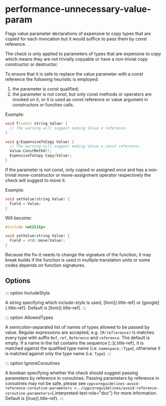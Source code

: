 # performance-unnecessary-value-param

Flags value parameter declarations of expensive to copy types that are
copied for each invocation but it would suffice to pass them by const
reference.

The check is only applied to parameters of types that are expensive to
copy which means they are not trivially copyable or have a non-trivial
copy constructor or destructor.

To ensure that it is safe to replace the value parameter with a const
reference the following heuristic is employed:

1.  the parameter is const qualified;
2.  the parameter is not const, but only const methods or operators are
    invoked on it, or it is used as const reference or value argument in
    constructors or function calls.

Example:

```c++
void f(const string Value) {
  // The warning will suggest making Value a reference.
}

void g(ExpensiveToCopy Value) {
  // The warning will suggest making Value a const reference.
  Value.ConstMethd();
  ExpensiveToCopy Copy(Value);
}
```

If the parameter is not const, only copied or assigned once and has a
non-trivial move-constructor or move-assignment operator respectively
the check will suggest to move it.

Example:

```c++
void setValue(string Value) {
  Field = Value;
}
```

Will become:

```c++
#include <utility>

void setValue(string Value) {
  Field = std::move(Value);
}
```

Because the fix-it needs to change the signature of the function, it may
break builds if the function is used in multiple translation units or
some codes depends on function signatures.

## Options

::: option
IncludeStyle

A string specifying which include-style is used, [llvm]{.title-ref} or
[google]{.title-ref}. Default is [llvm]{.title-ref}.
:::

::: option
AllowedTypes

A semicolon-separated list of names of types allowed to be passed by
value. Regular expressions are accepted, e.g. `[Rr]ef(erence)?$` matches
every type with suffix `Ref`, `ref`, `Reference` and `reference`. The
default is empty. If a name in the list contains the sequence
[::]{.title-ref}, it is matched against the qualified type name (i.e.
`namespace::Type`), otherwise it is matched against only the type name
(i.e. `Type`).
:::

::: option
IgnoreCoroutines

A boolean specifying whether the check should suggest passing parameters
by reference in coroutines. Passing parameters by reference in
coroutines may not be safe, please see
`cppcoreguidelines-avoid-reference-coroutine-parameters <../cppcoreguidelines/avoid-reference-coroutine-parameters>`{.interpreted-text
role="doc"} for more information. Default is [true]{.title-ref}.
:::
